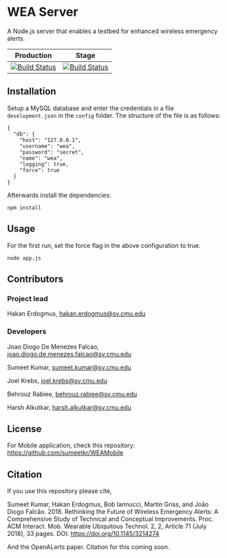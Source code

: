 # WEA Server

A Node.js server that enables a testbed for enhanced wireless emergency alerts.


| **Production** | **Stage** |
|---|---|
| [![Build Status](https://api.shippable.com/projects/54fd5cbf5ab6cc1352958ad3/badge?branchName=master)](https://app.shippable.com/projects/54fd5cbf5ab6cc1352958ad3/builds/latest) | [![Build Status](https://api.shippable.com/projects/54fd5cbf5ab6cc1352958ad3/badge?branchName=stage)](https://app.shippable.com/projects/54fd5cbf5ab6cc1352958ad3/builds/latest) |

## Installation

Setup a MySQL database and enter the credentials in a file `development.json` in the `config` folder.
The structure of the file is as follows:

```
{
  "db": {
    "host": "127.0.0.1",
    "username": "wea",
    "password": "secret",
    "name": "wea",
    "logging": true,
    "force": true
  }
}
```

Afterwards install the dependencies:

	npm install

## Usage

For the first run, set the force flag in the above configuration to true.

	node app.js

## Contributors

### Project lead

Hakan Erdogmus, [hakan.erdogmus@sv.cmu.edu](mailto:hakan.erdogmus@sv.cmu.edu)

### Developers

Joao Diogo De Menezes Falcao, [joao.diogo.de.menezes.falcao@sv.cmu.edu](mailto:joao.diogo.de.menezes.falcao@sv.cmu.edu)

Sumeet Kumar, [sumeet.kumar@sv.cmu.edu](mailto:sumeet.kumar@sv.cmu.edu)

Joel Krebs, [joel.krebs@sv.cmu.edu](mailto:joel.krebs@sv.cmu.edu)

Behrouz Rabiee, [behrouz.rabiee@sv.cmu.edu](mailto:behrouz.rabiee@sv.cmu.edu)

Harsh Alkutkar, [harsh.alkutkar@sv.cmu.edu](mailto:harsh.alkutkar@sv.cmu.edu)

## License


For Mobile application, check this repository:
https://github.com/sumeetkr/WEAMobile


## Citation
If you use this repository please cite,

Sumeet Kumar, Hakan Erdogmus, Bob Iannucci, Martin Griss, and João Diogo Falcão. 2018. Rethinking the Future of Wireless Emergency Alerts: A Comprehensive Study of Technical and Conceptual Improvements. Proc. ACM Interact. Mob. Wearable Ubiquitous Technol. 2, 2, Article 71 (July 2018), 33 pages. DOI: https://doi.org/10.1145/3214274

And the OpenALerts paper. Citation for this coming soon.
